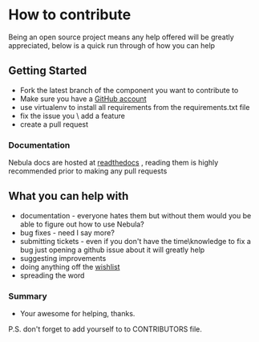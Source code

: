 # How to contribute

Being an open source project means any help offered will be greatly appreciated, below is a quick run through of how you
can help

## Getting Started

* Fork the latest branch of the component you want to contribute to
* Make sure you have a [GitHub account](https://github.com/signup/free)
* use virtualenv to install all requirements from the requirements.txt file
* fix the issue you \ add a feature
* create a pull request


### Documentation

Nebula docs are hosted at [readthedocs](http://nebula.readthedocs.io/en/latest/) , reading them is highly recommended
prior to making any pull requests

## What you can help with

* documentation - everyone hates them but without them would you be able to figure out how to use Nebula?
* bug fixes - need I say more?
* submitting tickets - even if you don't have the time\knowledge to fix a bug just opening a github issue about it will greatly help
* suggesting improvements
* doing anything off the [wishlist](http://nebula.readthedocs.io/en/latest/wishlist/)
* spreading the word

### Summary
* Your awesome for helping, thanks.

P.S.
don't forget to add yourself to to CONTRIBUTORS file.